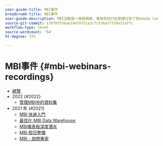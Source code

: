 ```yaml
---
user-guide-title: MBI事件
breadcrumb-title: MBI事件
user-guide-description: MBI活動是一個視頻庫，專家和同行在那裡分享了對Adobe Commerce的想法和想法。
source-git-commit: 17070f55bae19ef0751a2c7c536af7758e31affc
workflow-type: tm+mt
source-wordcount: '54'
ht-degree: 37%

---
```



# MBI事件  {#mbi-webinars-recordings}

+ [總覽](overview.md)
+ 2022 {#2022}
   + [管理MBI中的資料集](2021-22/manage-data-sets.md)
+ 2021 年 {#2021}
   + [MBI 快速入門](2021-22/getting-started.md)
   + [最佳化 MBI Data Warehouse](2021-22/optimize-data-warehouse.md)
   + [MBI儀表板深度潛水](2021-22/dashboards-deep-dive.md)
   + [MBI 假日整備](2021-22/holiday-readiness.md)
   + [MBI - 詢問專家](2021-22/ask-expert.md)

<!---+ Commerce Events {#commerce-events}
  + [Overview](commerce-events/overview.md)
  + 2022 {#2022}
    + [Top Tips and Tricks for Adobe Campaign Standard](customer-journeys/2022/tips-and-tricks.md)
    + [Develop and customize data models in Adobe Campaign Classic](customer-journeys/2022/data-models.md)

+ Data and insights {#commerce-release-updates}
  + [Overview](commerce-release-updates/overview.md)
  + 2022 {#2022}
    + [Innovations and trends](data-and-insights/2022/innovations.md)
    + [Sensei and Analysis Workspace](data-and-insights/2022/sensei.md)
    + [Personalize and automate with Adobe Target](data-and-insights/2022/personalize.md)
    + [Analytics and Target applications for Mobile and Apps](data-and-insights/2022/mobile-and-apps.md)
    + [Cross Device Analytics and Customer Journey Analytics](data-and-insights/2022/cross-device-analytics.md) --->